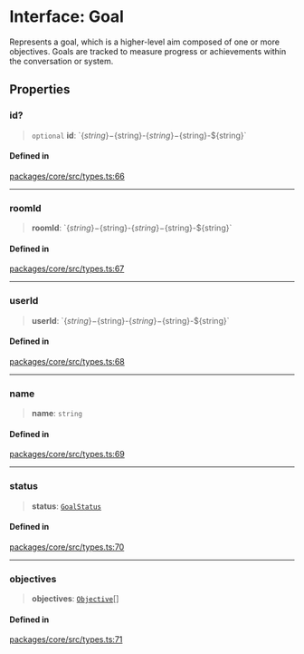 # Interface: Goal

Represents a goal, which is a higher-level aim composed of one or more objectives. Goals are tracked to measure progress or achievements within the conversation or system.

## Properties

### id?

> `optional` **id**: \`$\{string\}-$\{string\}-$\{string\}-$\{string\}-$\{string\}\`

#### Defined in

[packages/core/src/types.ts:66](https://github.com/ai16z/eliza/blob/main/packages/core/src/types.ts#L66)

***

### roomId

> **roomId**: \`$\{string\}-$\{string\}-$\{string\}-$\{string\}-$\{string\}\`

#### Defined in

[packages/core/src/types.ts:67](https://github.com/ai16z/eliza/blob/main/packages/core/src/types.ts#L67)

***

### userId

> **userId**: \`$\{string\}-$\{string\}-$\{string\}-$\{string\}-$\{string\}\`

#### Defined in

[packages/core/src/types.ts:68](https://github.com/ai16z/eliza/blob/main/packages/core/src/types.ts#L68)

***

### name

> **name**: `string`

#### Defined in

[packages/core/src/types.ts:69](https://github.com/ai16z/eliza/blob/main/packages/core/src/types.ts#L69)

***

### status

> **status**: [`GoalStatus`](../enumerations/GoalStatus.md)

#### Defined in

[packages/core/src/types.ts:70](https://github.com/ai16z/eliza/blob/main/packages/core/src/types.ts#L70)

***

### objectives

> **objectives**: [`Objective`](Objective.md)[]

#### Defined in

[packages/core/src/types.ts:71](https://github.com/ai16z/eliza/blob/main/packages/core/src/types.ts#L71)
